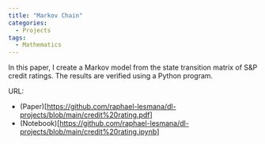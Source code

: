 ```yaml
---
title: "Markov Chain"
categories:
  - Projects
tags:
  - Mathematics
---
```


In this paper, I create a Markov model from the state transition matrix of S&P credit ratings. The results are verified using a Python program.

URL:
 * (Paper)[https://github.com/raphael-lesmana/dl-projects/blob/main/credit%20rating.pdf]
 * (Notebook)[https://github.com/raphael-lesmana/dl-projects/blob/main/credit%20rating.ipynb]